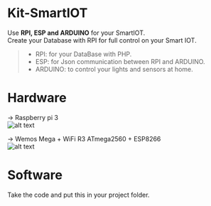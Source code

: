 # Kit-SmartIOT
Use **RPI, ESP and ARDUINO** for your SmartIOT. <br />
Create your Database with RPI for full control on your Smart IOT. <br />
> - RPI: for your DataBase with PHP. <br />
> - ESP: for Json communication between RPI and ARDUINO. <br />
> - ARDUINO: to control your lights and sensors at home. <br />

# Hardware
-> Raspberry pi 3 <br />
![alt text](https://github.com/AyliBox/Dev_SmartIOT/blob/master/Hardware/RPI/raspberry-pi3.jpg)

-> Wemos Mega + WiFi R3 ATmega2560 + ESP8266 <br />
![alt text](https://github.com/AyliBox/Dev_SmartIOT/blob/master/Hardware/ARDUINO%2BESP/emos-mega%2Besp.jpg)

# Software
Take the code and put this in your project folder.


